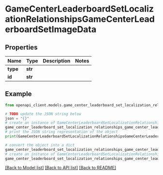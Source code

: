 # GameCenterLeaderboardSetLocalizationRelationshipsGameCenterLeaderboardSetImageData


## Properties

Name | Type | Description | Notes
------------ | ------------- | ------------- | -------------
**type** | **str** |  | 
**id** | **str** |  | 

## Example

```python
from openapi_client.models.game_center_leaderboard_set_localization_relationships_game_center_leaderboard_set_image_data import GameCenterLeaderboardSetLocalizationRelationshipsGameCenterLeaderboardSetImageData

# TODO update the JSON string below
json = "{}"
# create an instance of GameCenterLeaderboardSetLocalizationRelationshipsGameCenterLeaderboardSetImageData from a JSON string
game_center_leaderboard_set_localization_relationships_game_center_leaderboard_set_image_data_instance = GameCenterLeaderboardSetLocalizationRelationshipsGameCenterLeaderboardSetImageData.from_json(json)
# print the JSON string representation of the object
print(GameCenterLeaderboardSetLocalizationRelationshipsGameCenterLeaderboardSetImageData.to_json())

# convert the object into a dict
game_center_leaderboard_set_localization_relationships_game_center_leaderboard_set_image_data_dict = game_center_leaderboard_set_localization_relationships_game_center_leaderboard_set_image_data_instance.to_dict()
# create an instance of GameCenterLeaderboardSetLocalizationRelationshipsGameCenterLeaderboardSetImageData from a dict
game_center_leaderboard_set_localization_relationships_game_center_leaderboard_set_image_data_from_dict = GameCenterLeaderboardSetLocalizationRelationshipsGameCenterLeaderboardSetImageData.from_dict(game_center_leaderboard_set_localization_relationships_game_center_leaderboard_set_image_data_dict)
```
[[Back to Model list]](../README.md#documentation-for-models) [[Back to API list]](../README.md#documentation-for-api-endpoints) [[Back to README]](../README.md)


